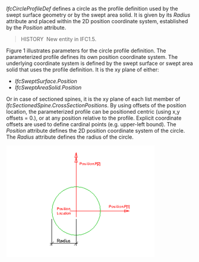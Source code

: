 ﻿_IfcCircleProfileDef_ defines a circle as the profile definition used by the swept surface geometry or by the swept area solid. It is given by its _Radius_ attribute and placed within the 2D position coordinate system, established by the _Position_ attribute.

> HISTORY&nbsp; New entity in IFC1.5.

Figure 1 illustrates parameters for the circle profile definition. The parameterized profile defines its own position coordinate system. The underlying coordinate system is defined by the swept surface or swept area solid that uses the profile definition. It is the xy plane of either:

* _IfcSweptSurface.Position_
* _IfcSweptAreaSolid.Position_

Or in case of sectioned spines, it is the xy plane of each list member of _IfcSectionedSpine.CrossSectionPositions_. By using offsets of the position location, the parameterized profile can be positioned centric (using x,y offsets = 0.), or at any position relative to the profile. Explicit coordinate offsets are used to define cardinal points (e.g. upper-left bound). The _Position_ attribute defines the 2D position coordinate system of the circle.  
The _Radius_ attribute defines the radius of the circle.

!["circle profile"](../../../../../../figures/ifccircleprofiledef-layout1.gif "Figure 1 &mdash; Circle profile")